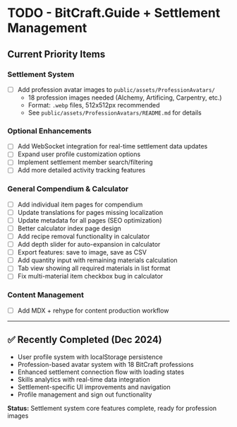 # TODO - BitCraft.Guide + Settlement Management

## Current Priority Items

### Settlement System
- [ ] Add profession avatar images to `public/assets/ProfessionAvatars/`
  - 18 profession images needed (Alchemy, Artificing, Carpentry, etc.)
  - Format: `.webp` files, 512x512px recommended
  - See `public/assets/ProfessionAvatars/README.md` for details

### Optional Enhancements
- [ ] Add WebSocket integration for real-time settlement data updates
- [ ] Expand user profile customization options
- [ ] Implement settlement member search/filtering
- [ ] Add more detailed activity tracking features

### General Compendium & Calculator
- [ ] Add individual item pages for compendium
- [ ] Update translations for pages missing localization
- [ ] Update metadata for all pages (SEO optimization)
- [ ] Better calculator index page design
- [ ] Add recipe removal functionality in calculator
- [ ] Add depth slider for auto-expansion in calculator
- [ ] Export features: save to image, save as CSV
- [ ] Add quantity input with remaining materials calculation
- [ ] Tab view showing all required materials in list format
- [ ] Fix multi-material item checkbox bug in calculator

### Content Management
- [ ] Add MDX + rehype for content production workflow

---

## ✅ Recently Completed (Dec 2024)
- User profile system with localStorage persistence
- Profession-based avatar system with 18 BitCraft professions  
- Enhanced settlement connection flow with loading states
- Skills analytics with real-time data integration
- Settlement-specific UI improvements and navigation
- Profile management and sign out functionality

**Status:** Settlement system core features complete, ready for profession images
